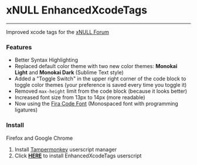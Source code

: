 # xNULL EnhancedXcodeTags
-------------------------  
Improved xcode tags for the [xNULL Forum](https://www.x-null.net/forums/forum.php)


### Features  
* Better Syntax Highlighting
* Replaced default color theme with two new color themes: **Monokai Light** and **Monokai Dark** (Sublime Text style)
* Added a "Toggle Switch" in the upper right corner of the code block to toggle color themes (your preference is saved every time you toggle it)
* Removed `max-height` limit from the code block (because it looks better)
* Increased font size from 13px to 14px (more readable)
* Now using the [Fira Code Font](https://github.com/tonsky/FiraCode) (Monospaced font with programming ligatures)


### Install  
Firefox and Google Chrome

1. Install [Tampermonkey](https://www.tampermonkey.net/) userscript manager
2. Click **[HERE](https://eduzappa18.github.io/EnhancedXcodeTags/src/EnhancedXcodeTags.user.js)** to install EnhancedXcodeTags userscript

